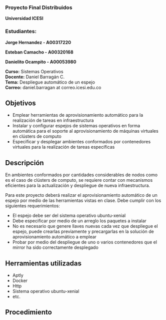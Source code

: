 
### Proyecto Final Distribuidos

**Universidad ICESI** 
### Estudiantes: 
**Jorge Hernandez - A00317220**

**Esteban Camacho - A00320168**

**Danielito Ocampito - A00053980**

**Curso:** Sistemas Operativos  
**Docente:** Daniel Barragán C.  
**Tema:**  Despliegue automático de un espejo  
**Correo:** daniel.barragan at correo.icesi.edu.co

## Objetivos
* Emplear herramientas de aprovisionamiento automático para la realización de tareas en infraestructura
* Instalar y configurar espejos de sistemas operativos en forma automática para el soporte al aprovisionamiento de máquinas virtuales en clústers de computo
* Especificar y desplegar ambientes conformados por contenedores virtuales para la realización de tareas específicas

## Descripción
En ambientes conformados por cantidades considerables de nodos como es el caso de clústers de computo, se requiere contar con mecanismos eficientes para la actualización y despliegue de nueva infraestructura.

Para este proyecto deberá realizar el aprovisionamiento automático de un espejo por medio de las herramientas vistas en clase. Debe cumplir con los siguientes requerimientos:

* El espejo debe ser del sistema operativo ubuntu-xenial
* Debe especificar por medio de un arreglo los paquetes a instalar
* No es necesario que genere llaves nuevas cada vez que despliegue el espejo, puede crearlas previamente y precargarlas en la solución de aprovisionamiento automático a emplear
* Probar por medio del despliegue de uno o varios contenedores que el mirror ha sido correctamente desplegado

## Herramientas utilizadas
* Aptly
* Docker
* Http
* Sistema operativo ubuntu-xenial
* etc.

## Procedimiento














